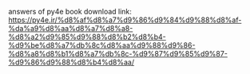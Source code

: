 answers of py4e book
download link:
https://py4e.ir/%d8%af%d8%a7%d9%86%d9%84%d9%88%d8%af-%da%a9%d8%aa%d8%a7%d8%a8-%d8%a2%d9%85%d9%88%d8%b2%d8%b4-%d9%be%d8%a7%db%8c%d8%aa%d9%88%d9%86-%d8%a8%d8%b1%d8%a7%db%8c-%d9%87%d9%85%d9%87-%d9%86%d9%88%d8%b4%d8%aa/
